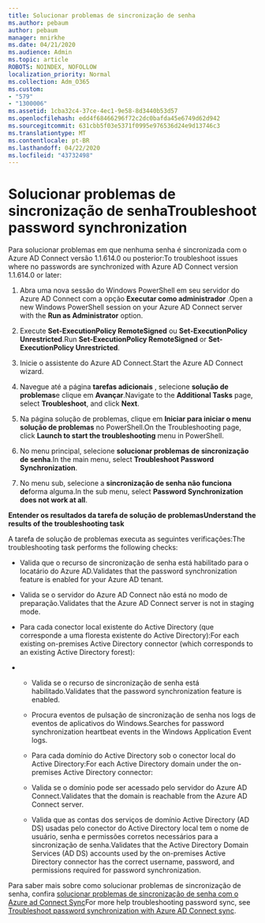 ```yaml
---
title: Solucionar problemas de sincronização de senha
ms.author: pebaum
author: pebaum
manager: mnirkhe
ms.date: 04/21/2020
ms.audience: Admin
ms.topic: article
ROBOTS: NOINDEX, NOFOLLOW
localization_priority: Normal
ms.collection: Adm_O365
ms.custom:
- "579"
- "1300006"
ms.assetid: 1cba32c4-37ce-4ec1-9e58-8d3440b53d57
ms.openlocfilehash: edd4f68466296f72c2dc0bafda45e6749d62d942
ms.sourcegitcommit: 631cbb5f03e5371f0995e976536d24e9d13746c3
ms.translationtype: MT
ms.contentlocale: pt-BR
ms.lasthandoff: 04/22/2020
ms.locfileid: "43732498"
---
```

# <a name="troubleshoot-password-synchronization"></a><span data-ttu-id="dfb26-102">Solucionar problemas de sincronização de senha</span><span class="sxs-lookup"><span data-stu-id="dfb26-102">Troubleshoot password synchronization</span></span>

<span data-ttu-id="dfb26-103">Para solucionar problemas em que nenhuma senha é sincronizada com o Azure AD Connect versão 1.1.614.0 ou posterior:</span><span class="sxs-lookup"><span data-stu-id="dfb26-103">To troubleshoot issues where no passwords are synchronized with Azure AD Connect version 1.1.614.0 or later:</span></span>
  
1. <span data-ttu-id="dfb26-104">Abra uma nova sessão do Windows PowerShell em seu servidor do Azure AD Connect com a opção **Executar como administrador** .</span><span class="sxs-lookup"><span data-stu-id="dfb26-104">Open a new Windows PowerShell session on your Azure AD Connect server with the **Run as Administrator** option.</span></span>

2. <span data-ttu-id="dfb26-105">Execute **Set-ExecutionPolicy RemoteSigned** ou **Set-ExecutionPolicy Unrestricted**.</span><span class="sxs-lookup"><span data-stu-id="dfb26-105">Run **Set-ExecutionPolicy RemoteSigned** or **Set-ExecutionPolicy Unrestricted**.</span></span>

3. <span data-ttu-id="dfb26-106">Inicie o assistente do Azure AD Connect.</span><span class="sxs-lookup"><span data-stu-id="dfb26-106">Start the Azure AD Connect wizard.</span></span>

4. <span data-ttu-id="dfb26-107">Navegue até a página **tarefas adicionais** , selecione **solução de problemas**e clique em **Avançar**.</span><span class="sxs-lookup"><span data-stu-id="dfb26-107">Navigate to the **Additional Tasks** page, select **Troubleshoot**, and click **Next**.</span></span>

5. <span data-ttu-id="dfb26-108">Na página solução de problemas, clique em **Iniciar para iniciar o menu solução de problemas** no PowerShell.</span><span class="sxs-lookup"><span data-stu-id="dfb26-108">On the Troubleshooting page, click **Launch to start the troubleshooting** menu in PowerShell.</span></span>

6. <span data-ttu-id="dfb26-109">No menu principal, selecione **solucionar problemas de sincronização de senha**.</span><span class="sxs-lookup"><span data-stu-id="dfb26-109">In the main menu, select **Troubleshoot Password Synchronization**.</span></span>

7. <span data-ttu-id="dfb26-110">No menu sub, selecione a **sincronização de senha não funciona de**forma alguma.</span><span class="sxs-lookup"><span data-stu-id="dfb26-110">In the sub menu, select **Password Synchronization does not work at all**.</span></span>

<span data-ttu-id="dfb26-111">**Entender os resultados da tarefa de solução de problemas**</span><span class="sxs-lookup"><span data-stu-id="dfb26-111">**Understand the results of the troubleshooting task**</span></span>
  
<span data-ttu-id="dfb26-112">A tarefa de solução de problemas executa as seguintes verificações:</span><span class="sxs-lookup"><span data-stu-id="dfb26-112">The troubleshooting task performs the following checks:</span></span>
  
- <span data-ttu-id="dfb26-113">Valida que o recurso de sincronização de senha está habilitado para o locatário do Azure AD.</span><span class="sxs-lookup"><span data-stu-id="dfb26-113">Validates that the password synchronization feature is enabled for your Azure AD tenant.</span></span>

- <span data-ttu-id="dfb26-114">Valida se o servidor do Azure AD Connect não está no modo de preparação.</span><span class="sxs-lookup"><span data-stu-id="dfb26-114">Validates that the Azure AD Connect server is not in staging mode.</span></span>

- <span data-ttu-id="dfb26-115">Para cada conector local existente do Active Directory (que corresponde a uma floresta existente do Active Directory):</span><span class="sxs-lookup"><span data-stu-id="dfb26-115">For each existing on-premises Active Directory connector (which corresponds to an existing Active Directory forest):</span></span>

- 
  - <span data-ttu-id="dfb26-116">Valida se o recurso de sincronização de senha está habilitado.</span><span class="sxs-lookup"><span data-stu-id="dfb26-116">Validates that the password synchronization feature is enabled.</span></span>

  - <span data-ttu-id="dfb26-117">Procura eventos de pulsação de sincronização de senha nos logs de eventos de aplicativos do Windows.</span><span class="sxs-lookup"><span data-stu-id="dfb26-117">Searches for password synchronization heartbeat events in the Windows Application Event logs.</span></span>

  - <span data-ttu-id="dfb26-118">Para cada domínio do Active Directory sob o conector local do Active Directory:</span><span class="sxs-lookup"><span data-stu-id="dfb26-118">For each Active Directory domain under the on-premises Active Directory connector:</span></span>

  - <span data-ttu-id="dfb26-119">Valida se o domínio pode ser acessado pelo servidor do Azure AD Connect.</span><span class="sxs-lookup"><span data-stu-id="dfb26-119">Validates that the domain is reachable from the Azure AD Connect server.</span></span>

  - <span data-ttu-id="dfb26-120">Valida que as contas dos serviços de domínio Active Directory (AD DS) usadas pelo conector do Active Directory local tem o nome de usuário, senha e permissões corretos necessários para a sincronização de senha.</span><span class="sxs-lookup"><span data-stu-id="dfb26-120">Validates that the Active Directory Domain Services (AD DS) accounts used by the on-premises Active Directory connector has the correct username, password, and permissions required for password synchronization.</span></span>

<span data-ttu-id="dfb26-121">Para saber mais sobre como solucionar problemas de sincronização de senha, confira [solucionar problemas de sincronização de senha com o Azure ad Connect Sync](https://docs.microsoft.com/azure/active-directory/connect/active-directory-aadconnectsync-troubleshoot-password-synchronization)</span><span class="sxs-lookup"><span data-stu-id="dfb26-121">For more help troubleshooting password sync, see [Troubleshoot password synchronization with Azure AD Connect sync](https://docs.microsoft.com/azure/active-directory/connect/active-directory-aadconnectsync-troubleshoot-password-synchronization).</span></span>
  